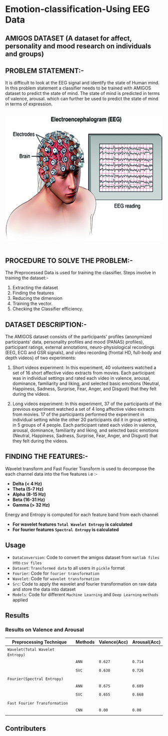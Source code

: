 # Emotion-classification-Using EEG Data

## AMIGOS DATASET (A dataset for affect, personality and mood research on individuals and groups)

## PROBLEM STATEMENT:-

It is difficult to look at the EEG signal and identify the state of Human mind. In this problem statement a classifier needs to be trained with AMIGOS dataset to predict the state of mind. The state of mind is predicted in terms of valence, arousal. which can further be used to predict the state of mind in terms of expression.

<br>
<center>
<img src ="Assets/image.gif"  width=600 height=400>  
</center>
<br>

## PROCEDURE TO SOLVE THE PROBLEM:-

The Preprocessed Data is used for training the classifier.
Steps involve in training the dataset:-

1. Extracting the dataset
2. Finding the features
3. Reducing the dimension
4. Training the vector.
5. Checking the Classifier efficiency.

## DATASET DESCRIPTION:-

The AMIGOS dataset consists of the participants' profiles (anonymized participants' data, personality profiles and mood (PANAS) profiles), participant ratings, external annotations, neuro-physiological recordings (EEG, ECG and GSR signals), and video recording (frontal HD, full-body and depth videos) of two experiments:

1. Short videos experiment: In this experiment, 40 volunteers watched a set of 16 short affective video extracts from movies. Each participant was in individual settings and rated each video in valence, arousal, dominance, familiarity and liking, and selected basic emotions (Neutral, Happiness, Sadness, Surprise, Fear, Anger, and Disgust) that they felt during the videos.

2. Long videos experiment: In this experiment, 37 of the participants of the previous experiment watched a set of 4 long affective video extracts from movies. 17 of the participants performed the experiment in individual setting while the other 20 participants did it in group setting, in 5 groups of 4 people. Each participant rated each video in valence, arousal, dominance, familiarity and liking, and selected basic emotions (Neutral, Happiness, Sadness, Surprise, Fear, Anger, and Disgust) that they felt during the videos.

## FINDING THE FEATURES:-

Wavelet transform and Fast Fourier Transform is used to decompose the each channel data into the five features i.e :-

- **Delta (< 4 Hz)**
- **Theta (5-7 Hz)**
- **Alpha (8-15 Hz)**
- **Beta (16-31 Hz)**
- **Gamma (> 32 Hz)**

Energy and Entropy is computed for each feature band from each channel

- **For wavelet features `Total Wavelet Entropy` is calculated**
- **For fourier features `Spectral Entropy` is calculated**

## Usage

- `DataConversion`: Code to convert the amigos dataset from `matlab files` into `csv files`
- `Dataset`: `Transformed data` to all users in `pickle` format
- `Fourier`: Code for `fourier transformation`
- `Wavelet`: Code for `wavelet transformation`
- `Src`: Code to apply the wavelet and fourier transformation on raw data and store the data into dataset
- `Models`: Code for different `Machine Learning` and `Deep Learning` `methods` applied

## Results

### Results on Valence and Arousal

| **Preprocessing Technique**      | **Methods** | **Valence(Acc)** | **Arousal(Acc)** |
| -------------------------------- | ----------- | ---------------- | ---------------- |
| `Wavelet(Total Wavelet Entropy)` |             |                  |                  |
|                                  | `ANN`       | `0.627`          | `0.714`          |
|                                  |             |                  |                  |
|                                  | `SVC`       | `0.638`          | `0.726`          |
|                                  |             |                  |                  |
| `Fourier(Spectral Entropy)`      |             |                  |                  |
|                                  | `ANN`       | `0.675`          | `0.689`          |
|                                  |             |                  |                  |
|                                  | `SVC`       | `0.655`          | `0.668`          |
|                                  |             |                  |                  |
| `Fast Fourier Transformation`    |             |                  |                  |
|                                  | `CNN`       | `0.00`           | `0.00`           |
|                                  |             |                  |                  |

## Contributers
